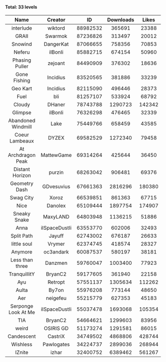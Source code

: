 #### Total: 33 levels

| Name | Creator | ID | Downloads | Likes |
|:---:|:---:|:---:|:---:|:---:|
| interlude | wiktord | 88982532 | 365691 | 23388
| GRAII | Swarmok | 87236826 | 313497 | 20012
| Snowind | DangerKat | 87066655 | 758356 | 70853
| Neferu | iIBonIi | 85882715 | 674154 | 50960
| Phasing Puller | zejoant | 84490909 | 376302 | 18636
| Gone Fishing | Incidius | 83520565 | 381886 | 33239
| Geo Kart | Incidius | 82115090 | 496446 | 28373
| Fuel | bli | 81257107 | 533924 | 68792
| Cloudy | DHaner | 78743788 | 1290723 | 142342
| Glimpse | iIBonIi | 76326298 | 476465 | 32339
| Abandoned Windmill | Lake | 75449766 | 658459 | 43585
| Coeur Lambeaux | DYZEX | 69582529 | 1272340 | 79458
| At Archdragon Peak | MattewGame | 69314264 | 425644 | 36450
| Distant Horizon | purzin | 68263042 | 906481 | 69376
| Geometry Dash | GDvesuvius | 67661363 | 2816296 | 180380
| Swag City | Xoroz | 66539851 | 861363 | 67715
| Nice | Danolex | 65109444 | 1897754 | 174907
| Sneaky Snake | MaxyLAND | 64803948 | 1136215 | 51886
| Anna | iISpaceDustIi | 63553770 | 602006 | 32493
| Split Path | Jayuff | 62743002 | 676187 | 26633
| little soul | Vrymer | 62374745 | 418574 | 28327
| Anymore | oc3andark | 60087537 | 580197 | 38181
| Less than three | Danzmen | 59760047 | 1003400 | 77923
| TranquillitY | BryanC2 | 59177605 | 361940 | 22158
| Ayu | Retropt | 57551137 | 1305634 | 112262
| Aulta | By7on | 55976208 | 773144 | 48650
| Aer | neigefeu | 55215779 | 627353 | 45183
| Serponge Look At Me | iISpaceDustIi | 55037478 | 1693068 | 105354
|  TIA | BryanC2 | 54664621 | 1299603 | 83956
| weird | OSIRIS GD | 51173274 | 1291581 | 86015
| Candescent | CastriX | 34749502 | 4868806 | 428744
| Wishless | Pawlogates | 34224737 | 2899036 | 268944
| IZnite | izhar | 32400752 | 6389462 | 561267
